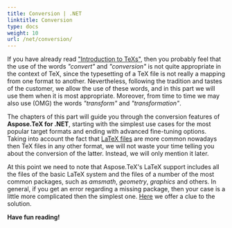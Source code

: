 ```yaml
---
title: Conversion | .NET
linktitle: Conversion
type: docs
weight: 10
url: /net/conversion/
---
```


If you have already read ["Introduction to TeXs"](/tex/net/introduction-to-tex/), then you probably feel that the use of the words *"convert"* and *"conversion"* is not quite appropriate in the context of TeX, since the typesetting of a TeX file is not really a mapping from one format to another. Nevertheless, following the tradition and tastes of the customer, we allow the use of these words, and in this part we will use them when it is most appropriate. Moreover, from time to time we may also use (OMG) the words *"transform"* and *"transformation"*.

The chapters of this part will guide you through the conversion features of **Aspose.TeX for .NET**, starting with the simplest use cases for the most popular target formats and ending with advanced fine-tuning options. Taking into account the fact that [LaTeX files](/tex/net/latex-io/#latex-file) are more common nowadays then TeX files in any other format, we will not waste your time telling you about the conversion of the latter. Instead, we will only mention it later.

At this point we need to note that Aspose.TeX's LaTeX support includes all the files of the basic LaTeX system and the files of a number of the most common packages, such as *amsmath*, *geometry*, *graphics* and others. In general, if you get an error regarding a missing package, then your case is a little more complicated then the simplest one. [Here](/tex/net/latex-to-png/#about-input-options) we offer a clue to the solution.

**Have fun reading!**